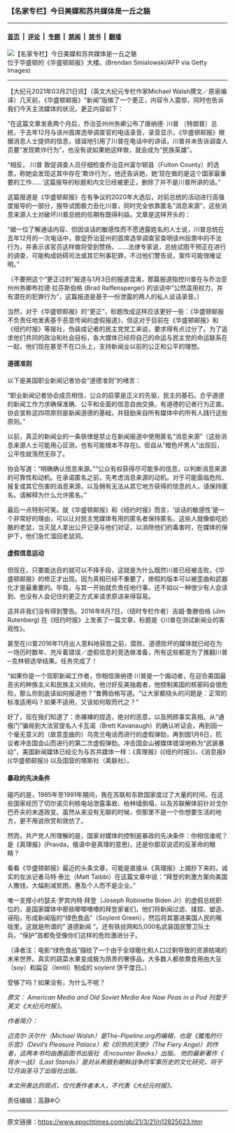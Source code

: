### 【名家专栏】今日美媒和苏共媒体是一丘之貉

---

#### [首页](../../../..?n12825623) &nbsp;|&nbsp; [评论](../../../../../epoch-comment?n12825623) &nbsp;|&nbsp; [专题](../../../../../epoch-special?n12825623) &nbsp;|&nbsp; [禁闻](../../../../../epoch-news?n12825623) &nbsp;|&nbsp; [禁书](../../../../../books?n12825623) &nbsp;|&nbsp; [翻墙](https://github.com/gfw-breaker/nogfw/blob/master/README.md?n12825623)


<div><img alt="【名家专栏】今日美媒和苏共媒体是一丘之貉" class="attachment-djy_600_400 size-djy_600_400 wp-post-image" src="https://i.epochtimes.com/assets/uploads/2021/03/GettyImages-175646326-1200x802-600x400.jpg"/>
<div class="caption">
 位于华盛顿的《华盛顿邮报》大楼。(Brendan Smialowski/AFP via Getty Images)
</div></div><hr/><div class="post_content" id="artbody" itemprop="articleBody">
 <!-- article content begin -->
 <p>
  【大纪元2021年03月21日讯】（英文大纪元专栏作家Michael Walsh撰文／原泉编译）几天前，《华盛顿邮报》“新闻”版做了一个更正，内容令人震惊，同时也告诉我们今天主流媒体的状况，更正内容如下：
 </p>
 <p>
  “在这篇文章发表两个月后，乔治亚州州务卿公布了唐纳德‧
  <ok href="https://www.epochtimes.com/gb/tag/%E5%B7%9D%E6%99%AE.html">
   川普
  </ok>
  （特朗普）总统，于去年12月与该州首席选举调查官的电话录音，录音显示，《华盛顿邮报》根据消息人士提供的信息，错误地引用了川普在电话中的讲话，川普并未告诉调查人员要“发现欺诈行为”，也没有说如果她这样做，就会成为“民族英雄”。
 </p>
 <p>
  “相反，
  <ok href="https://www.epochtimes.com/gb/tag/%E5%B7%9D%E6%99%AE.html">
   川普
  </ok>
  敦促调查人员仔细检查乔治亚州富尔顿县（Fulton County）的选票，称她会发现这其中存在‘欺诈行为’。他还告诉她，她‘现在做的是这个国家最重要的工作……’这篇报导的标题和内文已经被更正，删除了并不是川普所讲的话。”
 </p>
 <p>
  这篇报道是《华盛顿邮报》在有争议的2020年大选后，对前总统的活动进行高强度报导的一部分，报导试图极力丑化川普，同时完全依靠匿名“消息来源”，这些消息来源人士对破坏川普总统的任期有既得利益。文章是这样开头的：
 </p>
 <p>
  “据一位了解通话内容、但因谈话的敏感性而不愿透露姓名的人士说，川普总统在去年12月的一次电话中，敦促乔治亚州的首席选举调查官查明该州投票中的不法行为，并表示该官员这样做将受到赞扬，……法律专家说，总统试图干预正在进行的调查，可能构成妨碍司法或其它刑事犯罪，不过他们警告说，案件可能很难证明。”
 </p>
 <p>
  （不要把这个“更正过的”报道与1月3日的报道混淆，那篇报道指控川普在与乔治亚州州务卿布拉德‧拉芬斯伯格 (Brad Raffensperger) 的谈话中“公然滥用权力，并有潜在的犯罪行为”，这篇报道是基于一份泄露的两人的私人谈话录音。）
 </p>
 <p>
  当然，对于《华盛顿邮报》的“更正”，标题改成这样应该更好一些：《华盛顿邮报不负责任地发表基于恶意传闻的虚假报道》，但这对于目前在《华盛顿邮报》和《纽约时报》等报社，伪装成记者的民主党党工来说，要求得有点过分了。为了追求他们共同的政治和社会目标，各大媒体已经将自己的命运与民主党的命运联系在一起，他们现在甚至不在口头上，支持新闻业以前的公正和公平的理想。
 </p>
 <h4>
  道德准则
 </h4>
 <p>
  以下是美国职业新闻记者协会“道德准则”的绪言：
 </p>
 <p>
  “职业新闻记者协会成员相信，公众的启蒙是正义的先驱，民主的基石。合乎道德的新闻工作力求确保准确、公平和全面的信息自由交换。有道德的记者行为正直。协会宣称这四项原则是新闻道德的基础，并鼓励来自所有媒体中的所有人践行这些原则。”
 </p>
 <p>
  以前，真正的新闻业的一条铁律是禁止在新闻报道中使用匿名“消息来源”（这些消息来源人士可能用心叵测，也有可能根本不存在)。但自从“橙色坏男人”出现后，公平性就荡然无存了。
 </p>
 <p>
  协会写道：“明确确认信息来源。”“公众有权获得尽可能多的信息，以判断消息来源的可靠性和动机。在承诺匿名之前，先考虑消息来源的动机。对于可能面临危险、报复或其它伤害的消息来源，以及拥有无法从其它地方获得的信息的人，请保持匿名。请解释为什么允许匿名。”
 </p>
 <p>
  最后一点特别可笑。就《华盛顿邮报》和《纽约时报》而言，‘谈话的敏感性’是一个非常好的理由，可以让对民主党媒体有用的匿名者保持匿名，这些人就像偷吃奶酪的老鼠，当灭鼠人拿出公开记录与他们对证，以消除他们的毒害时，在媒体的保护下，他们急忙溜回老鼠洞。
 </p>
 <h4>
  虚假信息运动
 </h4>
 <p>
  但现在，只要能达目的就可以不择手段，这就是为什么既然川普已经被击败，《华盛顿邮报》的修正才出现。因为真相已经不重要了，掺假的版本可以被歪曲和武器化才是最重要的。毕竟，与其一开始就负责任地行事，还不如以一种很少有人会读到、也没有人会记住的更正方式来请求原谅来得容易。
 </p>
 <p>
  这并非我们没有得到警告。2016年8月7日，（纽时专栏作者）吉姆‧鲁滕伯格 (Jim Rutenberg) 在《纽约时报》上发表了一篇文章，标题是《川普在测试新闻业的客观性》。
 </p>
 <p>
  甚至在川普2016年11月出人意料地获胜之前，腐败、道德败坏的媒体就已经在为一场历时数年、充斥着错误／虚假信息的竞选做准备，所有这些都是为了推翻川普─克林顿选举结果。任务完成了！
 </p>
 <p>
  “如果你是一个现职新闻工作者，你相信唐纳德‧川普是一个煽动者，在迎合美国最恶劣的种族主义和民族主义倾向，他讨好反美独裁者，他控制美国的核密码会很危险，那么你到底该如何报道他？”鲁腾伯格写道。“让大家都挠头的问题是：正常的标准适用吗？如果不适用，又该如何取而代之？”
 </p>
 <p>
  好了，现在我们知道了：赤裸裸的捏造，绝对的恶意，以及罔顾事实真相。从“通俄门”骗局到大法官提名人卡瓦诺（Brett Kavanaugh）的确认听证会，再到因一个毫无意义的（故意歪曲的）乌克兰电话而进行的虚假弹劾，再到因1月6日，抗议者冲击国会山而进行的第二次虚假弹劾。冲击国会山被媒体错误地称为“武装暴动”，美国新闻媒体已经沦为与苏共媒体一样：《真理报》(《纽约时报》)、《消息报》(《华盛顿邮报》) 以及国营的塔斯社（美联社）。
 </p>
 <h4>
  暴政的先决条件
 </h4>
 <p>
  碰巧的是，1985年至1991年期间，我在苏联和东欧国家度过了大量的时间，在这些国家经历了切尔诺贝利核电站泄露事故、柏林墙倒塌，以及苏联解体前针对戈尔巴乔夫的未遂政变。虽然从来没有无聊的时候，但那里不是一个你想要生活的地方，更不用说欣赏和效仿了。
 </p>
 <p>
  然而，共产党人所理解的是，国家对媒体的控制是暴政的先决条件：你相信谁呢？是《真理报》(Pravda，俄语中是真理的意思)，还是你那双说谎的反革命的眼睛？
 </p>
 <p>
  看看《华盛顿邮报》最近的头条文章，可能是直接从《真理报》上摘抄下来的，诚实的左派记者马特‧泰比（Matt Taibbi）在这篇文章中说：“拜登的刺激方案向美国人撒钱，大幅削减贫困，惠及个人而不是企业。”
 </p>
 <p>
  唯一支撑小约瑟夫‧罗宾内特‧拜登（Joseph Robinette Biden Jr）的虚假总统职位的，是国家媒体中那些唧唧喳喳的拜登家雀们，他们将新闻过滤、揉捏、塑造、诬陷，形成新闻版的“绿色食品”（Soylent Green），然后将其塞进美国人民的喉咙里，这就是所谓的“
  <ok href="https://www.epochtimes.com/gb/tag/%E9%81%93%E5%BE%B7%E6%96%B0%E9%97%BB.html">
   道德新闻
  </ok>
  ”。还有铁丝网和5,000名武装国民警卫队士兵，“保护”首都免受像你们这样的危险激进分子。
 </p>
 <p>
  （译者注：电影“绿色食品”描绘了一个由于全球暖化和人口过剩导致的资源枯竭的未来世界。真实的蔬菜水果变成极为昂贵的奢侈品，大多数人都依靠食用由大豆（soy）和扁豆（lentil）制成的 soylent 饼干度日。）
 </p>
 <p>
  受够了吗？如果没有，为什么不呢？
 </p>
 <p>
  <em>
   原文：
   <ok href="https://www.theepochtimes.com/american-media-and-old-soviet-media-are-now-peas-in-a-pod_3735441.html">
    American Media and Old Soviet Media Are Now Peas in a Pod
   </ok>
   刊登于英文《大纪元时报》。
  </em>
 </p>
 <p>
  <em>
   作者简介：
  </em>
 </p>
 <p>
  <em>
   迈克尔‧沃尔什（Michael Walsh）是The-Pipeline.org的编辑，也是《魔鬼的行乐宫》（Devil’s Pleasure Palace）和《炽热的天使》（The Fiery Angel）的作者，这两本书均由邂逅图书出版社（Encounter Books）出版。 他的最新著作《 背水一战》（Last Stands）是对从希腊到朝鲜战争的军事历史的文化研究，将于12月由圣马丁出版社出版。
  </em>
 </p>
 <p>
  <em>
   本文所表达的观点，仅代表作者本人，不代表《大纪元时报》。
  </em>
 </p>
 <p>
  责任编辑：高静#◇
 </p>
 <!-- article content end -->
 <div id="below_article_ad">
 </div>
</div>


---

原文链接：https://www.epochtimes.com/gb/21/3/21/n12825623.htm
